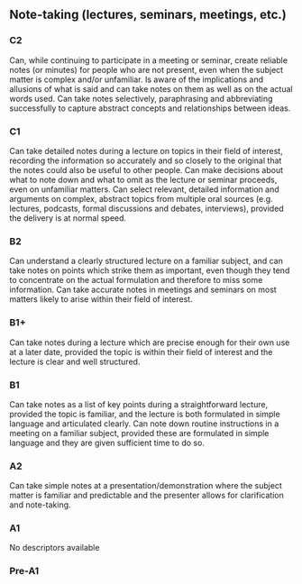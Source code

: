## Note-taking (lectures, seminars, meetings, etc.)
### C2
Can, while continuing to participate in a meeting or seminar, create reliable notes (or minutes) for people who are not present, even when the subject matter is complex and/or unfamiliar.
Is aware of the implications and allusions of what is said and can take notes on them as well as on the actual words used.
Can take notes selectively, paraphrasing and abbreviating successfully to capture abstract concepts and relationships between ideas.
### C1
Can take detailed notes during a lecture on topics in their field of interest, recording the information so accurately and so closely to the original that the notes could also be useful to other people.
Can make decisions about what to note down and what to omit as the lecture or seminar proceeds, even on unfamiliar matters.
Can select relevant, detailed information and arguments on complex, abstract topics from multiple oral sources (e.g. lectures, podcasts, formal discussions and debates, interviews), provided the delivery is at normal speed.
### B2
Can understand a clearly structured lecture on a familiar subject, and can take notes on points which strike them as important, even though they tend to concentrate on the actual formulation and therefore to miss some information.
Can take accurate notes in meetings and seminars on most matters likely to arise within their field of interest.
### B1+
Can take notes during a lecture which are precise enough for their own use at a later date, provided the topic is within their field of interest and the lecture is clear and well structured.
### B1
Can take notes as a list of key points during a straightforward lecture, provided the topic is familiar, and the lecture is both formulated in simple language and articulated clearly.
Can note down routine instructions in a meeting on a familiar subject, provided these are formulated in simple language and they are given sufficient time to do so.
### A2
Can take simple notes at a presentation/demonstration where the subject matter is familiar and predictable and the presenter allows for clarification and note-taking.
### A1
No descriptors available
### Pre-A1
